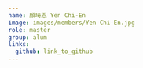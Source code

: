 ```yaml
---
name: 顏琦恩 Yen Chi-En 
image: images/members/Yen Chi-En.jpg 
role: master
group: alum
links:
  github: link_to_github 
---
```

